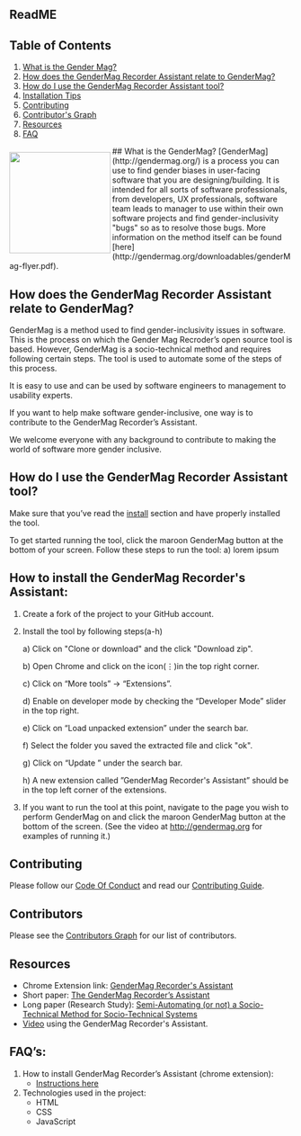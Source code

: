 ## ReadME
## Table of Contents
1. [What is the Gender Mag?](#method)
2. [How does the GenderMag Recorder Assistant relate to GenderMag?](#tool)
3. [How do I use the GenderMag Recorder Assistant tool? ](#assistant)
4. [Installation Tips](#install)
5. [Contributing](#contributing)
6. [Contributor's Graph](#contributors)
6. [Resources](#resources)
7. [FAQ](#faq)


<a href="http://gendermag.org" title="Gendermag" >
    <img src="http://gendermag.org/images/rsz_profile_pic.png" width:"180" height="180" style="margin-top: 10px;" align="left" name="method">
  </a>
## What is the GenderMag? 
[GenderMag](http://gendermag.org/) is a process you can use to find gender biases in user-facing software that you are designing/building. It is intended for all sorts of software professionals, from developers, UX professionals, software team leads to manager to use within their own software projects and find gender-inclusivity "bugs" so as to resolve those bugs. More information on the method itself can be found [here](http://gendermag.org/downloadables/genderMag-flyer.pdf).

<a name="tool"></a>
## How does the GenderMag Recorder Assistant relate to GenderMag? 
GenderMag is a method used to find gender-inclusivity issues in software. This is the process on which the Gender Mag Recroder’s open source tool is based. However, GenderMag is a socio-technical method and requires following certain steps. The tool is used to automate some of the steps of this process. 

It is easy to use and can be used by software engineers to management to usability experts.

If you want to help make software gender-inclusive, one way is to contribute to the GenderMag Recorder’s Assistant. 

We welcome everyone with any background to contribute to making the world of software more gender inclusive.

<a name="assistant"></a>
## How do I use the GenderMag Recorder Assistant tool?
Make sure that you’ve read the [install](#install) section and have properly installed the tool.

To get started running the tool, click the maroon GenderMag button at the bottom of your screen. 
Follow these steps to run the tool: 
a) lorem ipsum

<a name="install"></a>

## How to install the GenderMag Recorder's Assistant:</a>

1) Create a fork of the project to your GitHub account.

2) Install the tool by following steps(a-h)

    a) Click on "Clone or download" and the click "Download zip".
    
    b) Open Chrome and click on the icon(⋮)in the top right corner.
    
    c) Click on “More tools” -> “Extensions”.
    
    d) Enable on developer mode by checking the “Developer Mode” slider in the top right.
    
    e) Click on “Load unpacked extension” under the search bar.
    
    f) Select the folder you saved the extracted file and click "ok". 
    
    g) Click on “Update ” under the search bar.
    
    h) A new extension called ”GenderMag Recorder's Assistant” should be in the top left corner of the extensions.
    
3) If you want to run the tool at this point, navigate to the page you wish to perform GenderMag on and click the maroon GenderMag button at the bottom of the screen. (See the video at http://gendermag.org for examples of running it.)
<a name="contribute"></a>
## Contributing

Please follow our [Code Of Conduct](https://github.com/mendezc1/GenderMagRecordersAssistant/blob/master/Code_of_Conduct.md) and read our [Contributing Guide](https://github.com/mendezc1/GenderMagRecordersAssistant/blob/master/Contributing.MD).

<a name="contributors"></a>
## Contributors

Please see the
[Contributors Graph](https://github.com/mendezc1/GenderMagRecordersAssistant/graphs/contributors) for our
list of contributors.

<a name="resources"></a>
## Resources

* Chrome Extension link: [GenderMag Recorder's Assistant](https://chrome.google.com/webstore/detail/gendermag-recorders-assis/efacfbjnfhfaplaglplaljdleimiiflf?hl=en)
* Short paper: [The GenderMag Recorder’s Assistant](https://ieeexplore.ieee.org/document/8506505) 
* Long paper (Research Study): [Semi-Automating (or not) a Socio-Technical Method for Socio-Technical Systems](https://ieeexplore.ieee.org/document/8506514)
* [Video](http://gendermag.org/GenderMag%20Demonstration.mp4) using the GenderMag Recorder's Assistant.

<a name="faq"></a>
## FAQ’s:
<ol>
  <li>How to install  GenderMag Recorder’s Assistant (chrome extension):
    <ul>
      <li><a href="#install">Instructions here</a></li>
    </ul></li>
     <li>Technologies used in the project:
     <ul>
      <li>HTML</li>
      <li>CSS</li>
      <li>JavaScript</li>
     </ul>
  </li>
</ol>
